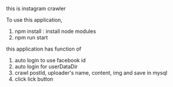 this is instagram crawler

To use this application,

1. npm install : install node modules
2. npm run start

this application has function of

1. auto login to use facebook id
2. auto login for userDataDir
3. crawl postId, uploader's name, content, img and save in mysql
4. click lick button
